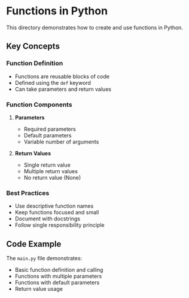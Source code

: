 # Functions in Python

This directory demonstrates how to create and use functions in Python.

## Key Concepts

### Function Definition
- Functions are reusable blocks of code
- Defined using the `def` keyword
- Can take parameters and return values

### Function Components
1. **Parameters**
   - Required parameters
   - Default parameters
   - Variable number of arguments

2. **Return Values**
   - Single return value
   - Multiple return values
   - No return value (None)

### Best Practices
- Use descriptive function names
- Keep functions focused and small
- Document with docstrings
- Follow single responsibility principle

## Code Example
The `main.py` file demonstrates:
- Basic function definition and calling
- Functions with multiple parameters
- Functions with default parameters
- Return value usage 